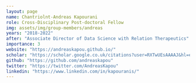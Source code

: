 ```yaml
---
layout: page
name: Chantriolnt-Andreas Kapourani
role: Cross-Disciplinary Post-doctoral Fellow
img: assets/img/group-members/andreas
years: "2018-2022"
after: "Associate Director of Data Science with Relation Therapeutics"
importance: 3
website: "https://andreaskapou.github.io/"
scholar: "https://scholar.google.co.uk/citations?user=RXTwUEsAAAAJ&hl=en"
github: "https://github.com/andreaskapou"
twitter: "https://twitter.com/AndreasKapou"
linkedin: "https://www.linkedin.com/in/kapouranis/"
---
```

